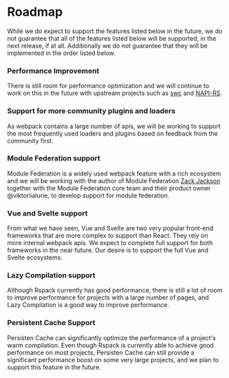 # Roadmap

While we do expect to support the features listed below in the future, we do not guarantee that all of the features listed below will be supported, in the next release, if at all. Additionally we do not guarantee that they will be implemented in the order listed below.

### Performance Improvement

There is still room for performance optimization and we will continue to work on this in the future with upstream projects such as [swc](https://github.com/swc-project/swc) and [NAPI-RS](https://github.com/napi-rs/napi-rs).

### Support for more community plugins and loaders

As webpack contains a large number of apis, we will be working to support the most frequently used loaders and plugins based on feedback from the community first.

### Module Federation support

Module Federation is a widely used webpack feature with a rich ecosystem and we will be working with the author of Module Federation [Zack Jackson](https://github.com/ScriptedAlchemy) together with the Module Federation core team and their product owner @viktoriialurie, to develop support for module federation.

### Vue and Svelte support

From what we have seen, Vue and Svelte are two very popular front-end frameworks that are more complex to support than React. They rely on more internal webpack apis. We expect to complete full support for both frameworks in the near future. Our desire is to support the full Vue and Svelte ecosystems.

### Lazy Compilation support

Although Rspack currently has good performance, there is still a lot of room to improve performance for projects with a large number of pages, and Lazy Compilation is a good way to improve performance.

### Persistent Cache Support

Persisten Cache can significantly optimize the performance of a project's warm compilation. Even though Rspack is currently able to achieve good performance on most projects, Persisten Cache can still provide a significant performance boost on some very large projects, and we plan to support this feature in the future.
